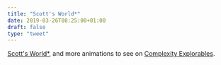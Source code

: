 ```yaml
---
title: "Scott's World*"
date: 2019-03-26T08:25:00+01:00
draft: false
type: "tweet"
---
```


[Scott's World\*](http://www.complexity-explorables.org/explorables/scotts-world/), and more animations to see on [Complexity Explorables](http://www.complexity-explorables.org).
